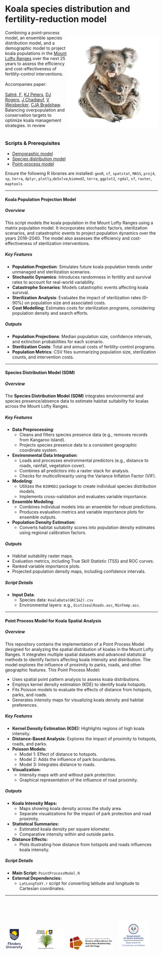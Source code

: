 # Koala species distribution and fertility-reduction model
<img align="right" src="www/koala.png" alt="koala & joey" width="300" style="margin-top: 20px">
Combining a point-process model, an ensemble species distribution model, and a demographic model to project koala populations in the <a href="https://en.wikipedia.org/wiki/Mount_Lofty_Ranges">Mount Lofty Ranges</a> over the next 25 years to assess the efficiency and cost-effectiveness of fertility-control interventions.<br>
<br>
Accompanies paper:<br>
<br>
<a href="https://www.flinders.edu.au/people/frederik.saltre">Saltré, F</a>, <a href="https://scholars.uow.edu.au/katharina-peters">KJ Peters</a>, <a href="https://au.linkedin.com/in/dan-rogers-a11b4392">DJ Rogers</a>, <a href="https://www.researchgate.net/profile/Joel-Chadoeuf">J Chadœuf</a>, <a href="https://www.flinders.edu.au/people/vera.weisbecker">V Weisbecker</a>, <a href="https://www.flinders.edu.au/people/corey.bradshaw">CJA Bradshaw</a>. Balancing overpopulation and conservation targets to optimize koala management strategies. In review<br>
<br>

### Scripts & Prerequisites
- <a href="https://github.com/FredSaltre/Koala_MLR/tree/main/Demographic_model">Demographic model</a>
- <a href="https://github.com/FredSaltre/Koala_MLR/tree/main/Species_Distribution_Model">Species distribution model</a>
- <a href="https://github.com/FredSaltre/Koala_MLR/tree/main/Point_Process_Model">Point-process model</a>

Ensure the following R libraries are installed: `geoR`, `sf`, `spatstat`, `MASS`, `proj4`, `sp`, `terra`, `dplyr`, `plotly`,`deSolve`,`biomod2`, `terra`, `ggplot2`, `rgdal`, `sf`, `raster`, `maptools`


---

#### Koala Population Projection Model

##### Overview
This script models the koala population in the Mount Lofty Ranges using a matrix population model. It incorporates stochastic factors, sterilization scenarios, and catastrophic events to project population dynamics over the years 2016–2040. The model also assesses the efficiency and cost-effectiveness of sterilization interventions.

##### Key Features
- **Population Projection**: Simulates future koala population trends under unmanaged and sterilization scenarios.
- **Stochastic Dynamics**: Introduces randomness in fertility and survival rates to account for real-world variability.
- **Catastrophe Scenarios**: Models catastrophic events affecting koala survival.
- **Sterilization Analysis**: Evaluates the impact of sterilization rates (0-90%) on population size and associated costs.
- **Cost Modelling**: Estimates costs for sterilization programs, considering population density and search efforts.

##### Outputs
- **Population Projections**: Median population size, confidence intervals, and extinction probabilities for each scenario.
- **Sterilization Costs**: Total and annual costs of fertility-control programs.
- **Population Metrics**: CSV files summarizing population size, sterilization counts, and intervention costs.

---

#### Species Distribution Model (SDM)

##### Overview
The **Species Distribution Model (SDM)** integrates environmental and species presence/absence data to estimate habitat suitability for koalas across the Mount Lofty Ranges.

##### Key Features
- **Data Preprocessing**:
  - Cleans and filters species presence data (e.g., removes records from Kangaroo Island).
  - Projects species presence data to a consistent geographic coordinate system.
- **Environmental Data Integration**:
  - Loads and processes environmental predictors (e.g., distance to roads, rainfall, vegetation cover).
  - Combines all predictors into a raster stack for analysis.
  - Checks for multicollinearity using the Variance Inflation Factor (VIF).
- **Modeling**:
  - Utilizes the `BIOMOD2` package to create individual species distribution models.
  - Implements cross-validation and evaluates variable importance.
- **Ensemble Modeling**:
  - Combines individual models into an ensemble for robust predictions.
  - Produces evaluation metrics and variable importance plots for ensemble outputs.
- **Population Density Estimation**:
  - Converts habitat suitability scores into population density estimates using regional calibration factors.

##### Outputs
- Habitat suitability raster maps.
- Evaluation metrics, including True Skill Statistic (TSS) and ROC curves.
- Ranked variable importance plots.
- Projected population density maps, including confidence intervals.

##### Script Details
- **Input Data**:
  - Species data: `KoalaData(GKC1&2).csv`
  - Environmental layers: e.g., `Dist2sealRoads.asc`, `MinTemp.asc`.

---

#### Point Process Model for Koala Spatial Analysis

##### Overview

This repository contains the implementation of a Point Process Model designed for analyzing the spatial distribution of koalas in the Mount Lofty Ranges. It integrates multiple spatial datasets and advanced statistical methods to identify factors affecting koala intensity and distribution. The model explores the influence of proximity to parks, roads, and other geographic features. This Point Process Model:
- Uses spatial point pattern analysis to assess koala distributions.
- Employs kernel density estimation (KDE) to identify koala hotspots.
- Fits Poisson models to evaluate the effects of distance from hotspots, parks, and roads.
- Generates intensity maps for visualizing koala density and habitat preferences.

##### Key Features
- **Kernel Density Estimation (KDE):** Highlights regions of high koala intensity.
- **Distance-Based Analysis:** Explores the impact of proximity to hotspots, roads, and parks.
- **Poisson Models:**
  - Model 1: Effect of distance to hotspots.
  - Model 2: Adds the influence of park boundaries.
  - Model 3: Integrates distance to roads.
- **Visualization:**
  - Intensity maps with and without park protection.
  - Graphical representation of the influence of road proximity.

##### Outputs
- **Koala Intensity Maps:**
  - Maps showing koala density across the study area.
  - Separate visualizations for the impact of park protection and road proximity.
- **Statistical Summaries:**
  - Estimated koala density per square kilometer.
  - Comparative intensity within and outside parks.
- **Distance Effects:**
  - Plots illustrating how distance from hotspots and roads influences koala intensity.

##### Script Details
- **Main Script:** `PointProcessModel.R`
- **External Dependencies:**
  - `LatLongToXY.r` script for converting latitude and longitude to Cartesian coordinates.


---

<br>
<br>
<p><a href="https://www.flinders.edu.au"><img align="bottom-left" src="www/Flinders_University_Logo_Stacked_RGB_Master.jpg" alt="Flinders University" width="60" style="margin-top: 20px"></a> &nbsp; <a href="https://globalecologyflinders.com"><img align="bottom-left" src="www/GEL Logo Kaurna New Transp.png" alt="GEL" width="120" style="margin-top: 20px"></a> &nbsp; &nbsp; <a href="https://EpicAustralia.org.au"><img align="bottom-left" src="www/CabahFCL.jpg" alt="CABAH logo" height="45" style="margin-top: 20px"></a> &nbsp; &nbsp; <a href="https://www.environment.sa.gov.au/"><img align="bottom-left" src="www/SADEWlogo.png" alt="DEW" width="100" style="margin-top: 20px"></a></p>


